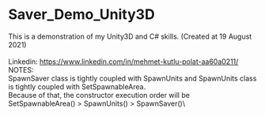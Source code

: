 # Saver_Demo_Unity3D
This is a demonstration of my Unity3D and C# skills. (Created at 19 August 2021) \
\
Linkedin: https://www.linkedin.com/in/mehmet-kutlu-polat-aa60a0211/
\
NOTES:\
SpawnSaver class is tightly coupled with SpawnUnits and SpawnUnits class is tightly coupled with SetSpawnableArea.\
Because of that, the constructor execution order will be SetSpawnableArea() > SpawnUnits() > SpawnSaver()\
